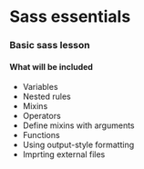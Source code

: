# Sass essentials

### Basic sass lesson

#### What will be included
* Variables
* Nested rules
* Mixins
* Operators
* Define mixins with arguments
* Functions
* Using output-style formatting
* Imprting external files





